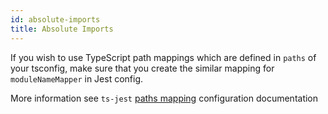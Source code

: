 ```yaml
---
id: absolute-imports
title: Absolute Imports
---
```


If you wish to use TypeScript path mappings which are defined in `paths` of your tsconfig, make sure that you create the
similar mapping for `moduleNameMapper` in Jest config.

More information see `ts-jest` [paths mapping](https://kulshekhar.github.io/ts-jest/docs/getting-started/paths-mapping) configuration documentation
